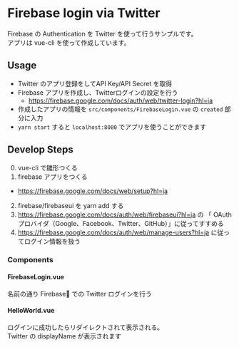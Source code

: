 # Firebase login via Twitter

Firebase の Authentication を Twitter を使って行うサンプルです。  
アプリは vue-cli を使って作成しています。

## Usage

* Twitter のアプリ登録をしてAPI Key/API Secret を取得
* Firebase アプリを作成し、Twitterログインの設定を行う
  * https://firebase.google.com/docs/auth/web/twitter-login?hl=ja
* 作成したアプリの情報を `src/components/FirebaseLogin.vue` の `created` 部分に入力
* `yarn start` すると `localhost:8080` でアプリを使うことができます

## Develop Steps
0. vue-cli で雛形つくる
1. firebase アプリをつくる
  * https://firebase.google.com/docs/web/setup?hl=ja
2. firebase/firebaseui を yarn add する
3. https://firebase.google.com/docs/auth/web/firebaseui?hl=ja の 「 OAuth プロバイダ（Google、Facebook、Twitter、GitHub）」に従ってすすめる
4. https://firebase.google.com/docs/auth/web/manage-users?hl=ja に従ってログイン情報を扱う

### Components

#### FirebaseLogin.vue

名前の通り Firebase での Twitter ログインを行う

#### HelloWorld.vue

ログインに成功したらリダイレクトされて表示される。  
Twitter の displayName が表示されます



